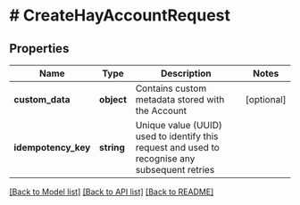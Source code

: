 # # CreateHayAccountRequest

## Properties

Name | Type | Description | Notes
------------ | ------------- | ------------- | -------------
**custom_data** | **object** | Contains custom metadata stored with the Account | [optional]
**idempotency_key** | **string** | Unique value (UUID) used to identify this request and used to recognise any subsequent retries |

[[Back to Model list]](../../README.md#models) [[Back to API list]](../../README.md#endpoints) [[Back to README]](../../README.md)

